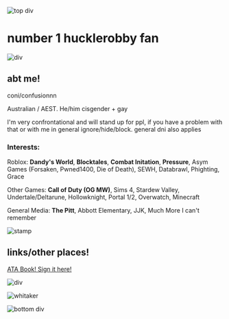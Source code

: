 ![top div](https://64.media.tumblr.com/7b0fd456cd4e2a5d45c01f65e3cd8edc/9f2599789edac1b9-c9/s1280x1920/80b6fc6d47bf2d70dce78aaf1387356b6998d48a.pnj)

# number 1 hucklerobby fan

![div](https://64.media.tumblr.com/00c0d597c774e27cc335278b13b8b916/9f2599789edac1b9-9f/s1280x1920/101afbced8c70ddd0ec8228a3276708d0901da24.pnj)


## abt me!
coni/confusionnn

Australian / AEST. 
He/him
cisgender + gay

I'm very confrontational and will stand up for ppl, if you have a problem with that or with me in general ignore/hide/block. general dni also applies

### Interests:

Roblox:
**Dandy's World**, **Blocktales**, **Combat Initation**, **Pressure**, Asym Games (Forsaken, Pwned1400, Die of Death), SEWH, Databrawl, Phighting, Grace

Other Games:
**Call of Duty (OG MW)**, Sims 4, Stardew Valley, Undertale/Deltarune, Hollowknight, Portal 1/2, Overwatch, Minecraft

General Media:
**The Pitt**, Abbott Elementary, JJK, Much More I can't remember

![stamp](https://nustuff.carrd.co/assets/images/gallery15/adaef9c8.png?v=0a15e1db)
## links/other places!
[ATA Book! Sign it here!](https://confusionnn.atabook.org/)


![div](https://64.media.tumblr.com/00c0d597c774e27cc335278b13b8b916/9f2599789edac1b9-9f/s1280x1920/101afbced8c70ddd0ec8228a3276708d0901da24.pnj)

![whitaker](https://i.pinimg.com/736x/c3/a3/ef/c3a3efa06e4cbff9c3be9ce5a92c87de.jpg)

![bottom div](https://64.media.tumblr.com/34bfce253921e8c8ee9323f6e0fae52e/9f2599789edac1b9-f7/s1280x1920/2d40a3cc976ba5b69cf2dd18bee7b72b6a1d2689.pnj)

